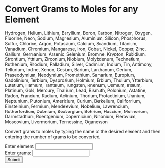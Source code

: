 <html>
    <body>
        <h1>Convert Grams to Moles for any Element</h1>
        <p>Hydrogen, Helium, Lithium, Beryllium, Boron, Carbon, Nitrogen, Oxygen, Fluorine, Neon, Sodium, Magnesium, Aluminium, Silicon, Phosphorus, Sulfur, Chlorine, Argon, Potassium, Calcium, Scandium, Titanium, Vanadium, Chromium, Manganese, Iron, Cobalt, Nickel, Copper, Zinc, Gallium, Germanium, Arsenic, Selenium, Bromine, Krypton, Rubidium, Strontium, Yttrium, Zirconium, Niobium, Molybdenum, Technetium, Ruthenium, Rhodium, Palladium, Silver, Cadmium, Indium, Tin, Antimony, Tellurium, Iodine, Xenon, Cesium, Barium, Lanthanum, Cerium, Praseodymium, Neodymium, Promethium, Samarium, Europium, Gadolinium, Terbium, Dysprosium, Holmium, Erbium, Thulium, Ytterbium, Lutetium, Hafnium, Tantalum, Tungsten, Rhenium, Osmium, Iridium, Platinum, Gold, Mercury, Thallium, Lead, Bismuth, Polonium, Astatine, Radon, Francium, Radium, Actinium, Thorium, Protactinium, Uranium, Neptunium, Plutonium, Americium, Curium, Berkelium, Californium, Einsteinium, Fermium, Mendelevium, Nobelium, Lawrencium, Rutherfordium, Dubnium, Seaborgium, Bohrium, Hassium, Meitnerium, Darmstadtium, Roentgenium, Copernicium, Nihonium, Flerovium, Moscovium, Livermorium, Tennessine, Oganesson</p>
        <p>Convert grams to moles by typing the name of the desired element and then entering the number of grams to be converted.</p>
        <form onsubmit="return calculate_moles();">
            <label for="chemical_element">Enter element:</label>
            <input type="text" id="chemical_element"><br/>
            <label for="grams">Enter grams:</label>
            <input type="text" id="grams"><br/>
            <button>Submit</button>
            </form>
            <script>
                function calculate_moles(chemical_element, grams)
                {
                var chemical_element=document.getElementById("chemical_element").value;
                var grams=document.getElementById("grams").value;
                
                if (chemical_element == "Hydrogen")
                {
                    moles = grams / 1.0079;
                    document.write("Total moles = " + moles + "<br/>");
                    document.write("Reload page to perform another calculation.");
                }
                
                else if (chemical_element == "Helium")
                {
                    moles = grams / 4.0026;
                    document.write("Total moles = " + moles + "<br/>");
                    document.write("Reload page to perform another calculation.");
                }
                
                else if (chemical_element == "Lithium")
                {
                    moles = grams / 6.941;
                    document.write("Total moles = " + moles + "<br/>");
                    document.write("Reload page to perform another calculation.");
                }
                
                else if (chemical_element == "Beryllium")
                {
                    moles = grams / 9.0122;
                    document.write("Total moles = " + moles + "<br/>");
                    document.write("Reload page to perform another calculation.");
                }
                
                else if (chemical_element == "Boron")
                {
                    moles = grams / 10.811;
                    document.write("Total moles = " + moles + "<br/>");
                    document.write("Reload page to perform another calculation.");
                }
                
                else if (chemical_element == "Carbon")
                {
                    moles = grams / 12.0107;
                    document.write("Total moles = " + moles + "<br/>");
                    document.write("Reload page to perform another calculation.");
                }
                
                else if (chemical_element == "Nitrogen")
                {
                    moles = grams / 14.0067;
                    document.write("Total moles = " + moles + "<br/>");
                    document.write("Reload page to perform another calculation.");
                }
                
                else if (chemical_element == "Oxygen")
                {
                    moles = grams / 15.9994;
                    document.write("Total moles = " + moles + "<br/>");
                    document.write("Reload page to perform another calculation.");
                }
                
                else if (chemical_element == "Fluorine")
                {
                    moles = grams / 18.998;
                    document.write("Total moles = " + moles + "<br/>");
                    document.write("Reload page to perform another calculation.");
                }
                
                else if (chemical_element == "Neon")
                {
                    moles = grams / 20.1797;
                    document.write("Total moles = " + moles + "<br/>");
                    document.write("Reload page to perform another calculation.");
                }
                
                else if (chemical_element == "Sodium")
                {
                    moles = grams / 22.9898;
                    document.write("Total moles = " + moles + "<br/>");
                    document.write("Reload page to perform another calculation.");
                }
                
                else if (chemical_element == "Magnesium")
                {
                    moles = grams / 24.305;
                    document.write("Total moles = " + moles + "<br/>");
                    document.write("Reload page to perform another calculation.");
                }
                
                else if (chemical_element == "Aluminum")
                {
                    moles = grams / 26.9815;
                    document.write("Total moles = " + moles + "<br/>");
                    document.write("Reload page to perform another calculation.");
                }
                
                else if (chemical_element == "Silicon")
                {
                    moles = grams / 28.085;
                    document.write("Total moles = " + moles + "<br/>");
                    document.write("Reload page to perform another calculation.");
                }
                
                else if (chemical_element == "Phosphorus")
                {
                    moles = grams / 30.97376;
                    document.write("Total moles = " + moles + "<br/>");
                    document.write("Reload page to perform another calculation.");
                }
                
                else if (chemical_element == "Sulfur")
                {
                    moles = grams / 32.06;
                    document.write("Total moles = " + moles + "<br/>");
                    document.write("Reload page to perform another calculation.");
                }
                
                else if (chemical_element == "Chlorine")
                {
                    moles = grams / 35.45;
                    document.write("Total moles = " + moles + "<br/>");
                    document.write("Reload page to perform another calculation.");
                }
                
                else if (chemical_element == "Argon")
                {
                    moles = grams / 39.95;
                    document.write("Total moles = " + moles + "<br/>");
                    document.write("Reload page to perform another calculation.");
                }
                
                else if (chemical_element == "Potassium")
                {
                    moles = grams / 39.098;
                    document.write("Total moles = " + moles + "<br/>");
                    document.write("Reload page to perform another calculation.");
                }
                
                else if (chemical_element == "Calcium")
                {
                    moles = grams / 40.078;
                    document.write("Total moles = " + moles + "<br/>");
                    document.write("Reload page to perform another calculation.");
                }
                
                else if (chemical_element == "Scandium")
                {
                    moles = grams / 44.9559;
                    document.write("Total moles = " + moles + "<br/>");
                    document.write("Reload page to perform another calculation.");
                }
                
                else if (chemical_element == "Titanium")
                {
                    moles = grams / 47.867;
                    document.write("Total moles = " + moles + "<br/>");
                    document.write("Reload page to perform another calculation.");
                }
                
                else if (chemical_element == "Vanadium")
                {
                    moles = grams / 50.9415;
                    document.write("Total moles = " + moles + "<br/>");
                    document.write("Reload page to perform another calculation.");
                }
                
                else if (chemical_element == "Chromium")
                {
                    moles = grams / 51.9961;
                    document.write("Total moles = " + moles + "<br/>");
                    document.write("Reload page to perform another calculation.");
                }
                
                else if (chemical_element == "Manganese")
                {
                    moles = grams / 54.938;
                    document.write("Total moles = " + moles + "<br/>");
                    document.write("Reload page to perform another calculation.");
                }
                
                else if (chemical_element == "Iron")
                {
                    moles = grams / 55.845;
                    document.write("Total moles = " + moles + "<br/>");
                    document.write("Reload page to perform another calculation.");
                }
                
                else if (chemical_element == "Cobalt")
                {
                    moles = grams / 58.9332;
                    document.write("Total moles = " + moles + "<br/>");
                    document.write("Reload page to perform another calculation.");
                }
                
                else if (chemical_element == "Nickel")
                {
                    moles = grams / 58.6934;
                    document.write("Total moles = " + moles + "<br/>");
                    document.write("Reload page to perform another calculation.");
                }
                
                else if (chemical_element == "Copper")
                {
                    moles = grams / 63.546;
                    document.write("Total moles = " + moles + "<br/>");
                    document.write("Reload page to perform another calculation.");
                }
                
                else if (chemical_element == "Zinc")
                {
                    moles = grams / 65.38;
                    document.write("Total moles = " + moles + "<br/>");
                    document.write("Reload page to perform another calculation.");
                }
                
                else if (chemical_element == "Gallium")
                {
                    moles = grams / 69.723;
                    document.write("Total moles = " + moles + "<br/>");
                    document.write("Reload page to perform another calculation.");
                }
                
                else if (chemical_element == "Germanium")
                {
                    moles = grams / 72.630;
                    document.write("Total moles = " + moles + "<br/>");
                    document.write("Reload page to perform another calculation.");
                }
                
                else if (chemical_element == "Arsenic")
                {
                    moles = grams / 74.9216;
                    document.write("Total moles = " + moles + "<br/>");
                    document.write("Reload page to perform another calculation.");
                }
                
                else if (chemical_element == "Selenium")
                {
                    moles = grams / 78.971;
                    document.write("Total moles = " + moles + "<br/>");
                    document.write("Reload page to perform another calculation.");
                }
                
                else if (chemical_element == "Bromine")
                {
                    moles = grams / 79.904;
                    document.write("Total moles = " + moles + "<br/>");
                    document.write("Reload page to perform another calculation.");
                }
                
                else if (chemical_element == "Krypton")
                {
                    moles = grams / 83.798;
                    document.write("Total moles = " + moles + "<br/>");
                    document.write("Reload page to perform another calculation.");
                }
                
                else if (chemical_element == "Rubidium")
                {
                    moles = grams / 85.4678;
                    document.write("Total moles = " + moles + "<br/>");
                    document.write("Reload page to perform another calculation.");
                }
                
                else if (chemical_element == "Strontium")
                {
                    moles = grams / 87.62;
                    document.write("Total moles = " + moles + "<br/>");
                    document.write("Reload page to perform another calculation.");
                }
                
                else if (chemical_element == "Yttrium")
                {
                    moles = grams / 88.90584;
                    document.write("Total moles = " + moles + "<br/>");
                    document.write("Reload page to perform another calculation.");
                }
                
                else if (chemical_element == "Zirconium")
                {
                    moles = grams / 91.224;
                    document.write("Total moles = " + moles + "<br/>");
                    document.write("Reload page to perform another calculation.");
                }
                
                else if (chemical_element == "Niobium")
                {
                    moles = grams / 92.90637;
                    document.write("Total moles = " + moles + "<br/>");
                    document.write("Reload page to perform another calculation.");
                }
                
                else if (chemical_element == "Molybdenum")
                {
                    moles = grams / 95.95;
                    document.write("Total moles = " + moles + "<br/>");
                    document.write("Reload page to perform another calculation.");
                }
                
                else if (chemical_element == "Technetium")
                {
                    moles = grams / 98;
                    document.write("Total moles = " + moles + "<br/>");
                    document.write("Reload page to perform another calculation.");
                }
                
                else if (chemical_element == "Ruthenium")
                {
                    moles = grams / 101.07;
                    document.write("Total moles = " + moles + "<br/>");
                    document.write("Reload page to perform another calculation.");
                }
                
                else if (chemical_element == "Rhodium")
                {
                    moles = grams / 102.90459;
                    document.write("Total moles = " + moles + "<br/>");
                    document.write("Reload page to perform another calculation.");
                }
                
                else if (chemical_element == "Palladium")
                {
                    moles = grams / 106.42;
                    document.write("Total moles = " + moles + "<br/>");
                    document.write("Reload page to perform another calculation.");
                }
                
                else if (chemical_element == "Silver")
                {
                    moles = grams / 107.8682;
                    document.write("Total moles = " + moles + "<br/>");
                    document.write("Reload page to perform another calculation.");
                }
                
                else if (chemical_element == "Cadmium")
                {
                    moles = grams / 112.414;
                    document.write("Total moles = " + moles + "<br/>");
                    document.write("Reload page to perform another calculation.");
                }
                
                else if (chemical_element == "Indium")
                {
                    moles = grams / 114.818;
                    document.write("Total moles = " + moles + "<br/>");
                    document.write("Reload page to perform another calculation.");
                }
                
                else if (chemical_element == "Tin")
                {
                    moles = grams / 118.710;
                    document.write("Total moles = " + moles + "<br/>");
                    document.write("Reload page to perform another calculation.");
                }
                
                else if (chemical_element == "Antimony")
                {
                    moles = grams / 121.760;
                    document.write("Total moles = " + moles + "<br/>");
                    document.write("Reload page to perform another calculation.");
                }
                
                else if (chemical_element == "Tellurium")
                {
                    moles = grams / 127.60;
                    document.write("Total moles = " + moles + "<br/>");
                    document.write("Reload page to perform another calculation.");
                }
                
                else if (chemical_element == "Iodine")
                {
                    moles = grams / 126.90447;
                    document.write("Total moles = " + moles + "<br/>");
                    document.write("Reload page to perform another calculation.");
                }
                
                else if (chemical_element == "Xenon")
                {
                    moles = grams / 131.293;
                    document.write("Total moles = " + moles + "<br/>");
                    document.write("Reload page to perform another calculation.");
                }
                
                else if (chemical_element == "Cesium")
                {
                    moles = grams / 132.90545;
                    document.write("Total moles = " + moles + "<br/>");
                    document.write("Reload page to perform another calculation.");
                }
                
                else if (chemical_element == "Barium")
                {
                    moles = grams / 137.327;
                    document.write("Total moles = " + moles + "<br/>");
                    document.write("Reload page to perform another calculation.");
                }
                
                else if (chemical_element == "Lanthanum")
                {
                    moles = grams / 138.90547;
                    document.write("Total moles = " + moles + "<br/>");
                    document.write("Reload page to perform another calculation.");
                }
                
                else if (chemical_element == "Cerium")
                {
                    moles = grams / 140.116;
                    document.write("Total moles = " + moles + "<br/>");
                    document.write("Reload page to perform another calculation.");
                }
                
                else if (chemical_element == "Praseodymium")
                {
                    moles = grams / 140.90766;
                    document.write("Total moles = " + moles + "<br/>");
                    document.write("Reload page to perform another calculation.");
                }
                
                else if (chemical_element == "Neodymium")
                {
                    moles = grams / 144.242;
                    document.write("Total moles = " + moles + "<br/>");
                    document.write("Reload page to perform another calculation.");
                }
                
                else if (chemical_element == "Promethium")
                {
                    moles = grams / 145;
                    document.write("Total moles = " + moles + "<br/>");
                    document.write("Reload page to perform another calculation.");
                }
                
                else if (chemical_element == "Samarium")
                {
                    moles = grams / 150.36;
                    document.write("Total moles = " + moles + "<br/>");
                    document.write("Reload page to perform another calculation.");
                }
                
                else if (chemical_element == "Europium")
                {
                    moles = grams / 151.964;
                    document.write("Total moles = " + moles + "<br/>");
                    document.write("Reload page to perform another calculation.");
                }
                
                else if (chemical_element == "Gadolinium")
                {
                    moles = grams / 157.25;
                    document.write("Total moles = " + moles + "<br/>");
                    document.write("Reload page to perform another calculation.");
                }
                
                else if (chemical_element == "Terbium")
                {
                    moles = grams / 158.925354;
                    document.write("Total moles = " + moles + "<br/>");
                    document.write("Reload page to perform another calculation.");
                }
                
                else if (chemical_element == "Dysprosium")
                {
                    moles = grams / 162.500;
                    document.write("Total moles = " + moles + "<br/>");
                    document.write("Reload page to perform another calculation.");
                }
                
                else if (chemical_element == "Holmium")
                {
                    moles = grams / 164.930328;
                    document.write("Total moles = " + moles + "<br/>");
                    document.write("Reload page to perform another calculation.");
                }
                
                else if (chemical_element == "Erbium")
                {
                    moles = grams / 167.259;
                    document.write("Total moles = " + moles + "<br/>");
                    document.write("Reload page to perform another calculation.");
                }
                
                else if (chemical_element == "Thulium")
                {
                    moles = grams / 168.934218;
                    document.write("Total moles = " + moles + "<br/>");
                    document.write("Reload page to perform another calculation.");
                }
                
                else if (chemical_element == "Ytterbium")
                {
                    moles = grams / 173.045;
                    document.write("Total moles = " + moles + "<br/>");
                    document.write("Reload page to perform another calculation.");
                }
                
                else if (chemical_element == "Lutetium")
                {
                    moles = grams / 174.9668;
                    document.write("Total moles = " + moles + "<br/>");
                    document.write("Reload page to perform another calculation.");
                }
                
                else if (chemical_element == "Hafnium")
                {
                    moles = grams / 178.49;
                    document.write("Total moles = " + moles + "<br/>");
                    document.write("Reload page to perform another calculation.");
                }
                
                else if (chemical_element == "Tantalum")
                {
                    moles = grams / 180.94788;
                    document.write("Total moles = " + moles + "<br/>");
                    document.write("Reload page to perform another calculation.");
                }
                
                else if (chemical_element == "Tungsten")
                {
                    moles = grams / 183.84;
                    document.write("Total moles = " + moles + "<br/>");
                    document.write("Reload page to perform another calculation.");
                }
                
                else if (chemical_element == "Rhenium")
                {
                    moles = grams / 186.207;
                    document.write("Total moles = " + moles + "<br/>");
                    document.write("Reload page to perform another calculation.");
                }
                
                else if (chemical_element == "Osmium")
                {
                    moles = grams / 190.23;
                    document.write("Total moles = " + moles + "<br/>");
                    document.write("Reload page to perform another calculation.");
                }
                
                else if (chemical_element == "Iridium")
                {
                    moles = grams / 192.217;
                    document.write("Total moles = " + moles + "<br/>");
                    document.write("Reload page to perform another calculation.");
                }
                
                else if (chemical_element == "Platinum")
                {
                    moles = grams / 195.084;
                    document.write("Total moles = " + moles + "<br/>");
                    document.write("Reload page to perform another calculation.");
                }
                
                else if (chemical_element == "Gold")
                {
                    moles = grams / 196.966570;
                    document.write("Total moles = " + moles + "<br/>");
                    document.write("Reload page to perform another calculation.");
                }
                
                else if (chemical_element == "Mercury")
                {
                    moles = grams / 200.592;
                    document.write("Total moles = " + moles + "<br/>");
                    document.write("Reload page to perform another calculation.");
                }
                
                else if (chemical_element == "Thallium")
                {
                    moles = grams / 204.38;
                    document.write("Total moles = " + moles + "<br/>");
                    document.write("Reload page to perform another calculation.");
                }
                
                else if (chemical_element == "Lead")
                {
                    moles = grams / 207.2;
                    document.write("Total moles = " + moles + "<br/>");
                    document.write("Reload page to perform another calculation.");
                }
                
                else if (chemical_element == "Bismuth")
                {
                    moles = grams / 208.98040;
                    document.write("Total moles = " + moles + "<br/>");
                    document.write("Reload page to perform another calculation.");
                }
                
                else if (chemical_element == "Polonium")
                {
                    moles = grams / 209;
                    document.write("Total moles = " + moles + "<br/>");
                    document.write("Reload page to perform another calculation.");
                }
                
                else if (chemical_element == "Astatine")
                {
                    moles = grams / 210;
                    document.write("Total moles = " + moles + "<br/>");
                    document.write("Reload page to perform another calculation.");
                }
                
                else if (chemical_element == "Radon")
                {
                    moles = grams / 222;
                    document.write("Total moles = " + moles + "<br/>");
                    document.write("Reload page to perform another calculation.");
                }
                
                else if (chemical_element == "Francium")
                {
                    moles = grams / 223;
                    document.write("Total moles = " + moles + "<br/>");
                    document.write("Reload page to perform another calculation.");
                }
                
                else if (chemical_element == "Radium")
                {
                    moles = grams / 226;
                    document.write("Total moles = " + moles + "<br/>");
                    document.write("Reload page to perform another calculation.");
                }
                
                else if (chemical_element == "Actinium")
                {
                    moles = grams / 227;
                    document.write("Total moles = " + moles + "<br/>");
                    document.write("Reload page to perform another calculation.");
                }
                
                else if (chemical_element == "Thorium")
                {
                    moles = grams / 232.0377;
                    document.write("Total moles = " + moles + "<br/>");
                    document.write("Reload page to perform another calculation.");
                }
                
                else if (chemical_element == "Protactinium")
                {
                    moles = grams / 231.03588;
                    document.write("Total moles = " + moles + "<br/>");
                    document.write("Reload page to perform another calculation.");
                }
                
                else if (chemical_element == "Uranium")
                {
                    moles = grams / 238.02891;
                    document.write("Total moles = " + moles + "<br/>");
                    document.write("Reload page to perform another calculation.");
                }
                
                else if (chemical_element == "Neptunium")
                {
                    moles = grams / 237;
                    document.write("Total moles = " + moles + "<br/>");
                    document.write("Reload page to perform another calculation.");
                }
                
                else if (chemical_element == "Plutonium")
                {
                    moles = grams / 244;
                    document.write("Total moles = " + moles + "<br/>");
                    document.write("Reload page to perform another calculation.");
                }
                
                else if (chemical_element == "Americium")
                {
                    moles = grams / 243;
                    document.write("Total moles = " + moles + "<br/>");
                    document.write("Reload page to perform another calculation.");
                }
                
                else if (chemical_element == "Curium")
                {
                    moles = grams / 247;
                    document.write("Total moles = " + moles + "<br/>");
                    document.write("Reload page to perform another calculation.");
                }
                
                else if (chemical_element == "Berkelium")
                {
                    moles = grams / 247;
                    document.write("Total moles = " + moles + "<br/>");
                    document.write("Reload page to perform another calculation.");
                }
                
                else if (chemical_element == "Californium")
                {
                    moles = grams / 251;
                    document.write("Total moles = " + moles + "<br/>");
                    document.write("Reload page to perform another calculation.");
                }
                
                else if (chemical_element == "Einsteinium")
                {
                    moles = grams / 252;
                    document.write("Total moles = " + moles + "<br/>");
                    document.write("Reload page to perform another calculation.");
                }
                
                else if (chemical_element == "Fermium")
                {
                    moles = grams / 257;
                    document.write("Total moles = " + moles + "<br/>");
                    document.write("Reload page to perform another calculation.");
                }
                
                else if (chemical_element == "Mendelevium")
                {
                    moles = grams / 258;
                    document.write("Total moles = " + moles + "<br/>");
                    document.write("Reload page to perform another calculation.");
                }
                
                else if (chemical_element == "Nobelium")
                {
                    moles = grams / 259;
                    document.write("Total moles = " + moles + "<br/>");
                    document.write("Reload page to perform another calculation.");
                }
                
                else if (chemical_element == "Lawrencium")
                {
                    moles = grams / 266;
                    document.write("Total moles = " + moles + "<br/>");
                    document.write("Reload page to perform another calculation.");
                }
                
                else if (chemical_element == "Rutherfordium")
                {
                    moles = grams / 267;
                    document.write("Total moles = " + moles + "<br/>");
                    document.write("Reload page to perform another calculation.");
                }
                
                else if (chemical_element == "Dubnium")
                {
                    moles = grams / 269;
                    document.write("Total moles = " + moles + "<br/>");
                    document.write("Reload page to perform another calculation.");
                }
                
                else if (chemical_element == "Seaborgium")
                {
                    moles = grams / 269;
                    document.write("Total moles = " + moles + "<br/>");
                    document.write("Reload page to perform another calculation.");
                }
                
                else if (chemical_element == "Bohrium")
                {
                    moles = grams / 270;
                    document.write("Total moles = " + moles + "<br/>");
                    document.write("Reload page to perform another calculation.");
                }
                
                else if (chemical_element == "Hassium")
                {
                    moles = grams / 270;
                    document.write("Total moles = " + moles + "<br/>");
                    document.write("Reload page to perform another calculation.");
                }
                else if (chemical_element == "Meitnerium")
                {
                    moles = grams / 278;
                    document.write("Total moles = " + moles + "<br/>");
                    document.write("Reload page to perform another calculation.");
                }
                else if (chemical_element == "Darmstadtium")
                {
                    moles = grams / 281;
                    document.write("Total moles = " + moles + "<br/>");
                    document.write("Reload page to perform another calculation.");
                }
                else if (chemical_element == "Roentgenium")
                {
                    moles = grams / 282;
                    document.write("Total moles = " + moles + "<br/>");
                    document.write("Reload page to perform another calculation.");
                }
                else if (chemical_element == "Copernicium")
                {
                    moles = grams / 285;
                    document.write("Total moles = " + moles + "<br/>");
                    document.write("Reload page to perform another calculation.");
                }
                else if (chemical_element == "Nihonium")
                {
                    moles = grams / 286;
                    document.write("Total moles = " + moles + "<br/>");
                    document.write("Reload page to perform another calculation.");
                }
                else if (chemical_element == "Flerovium")
                {
                    moles = grams / 289;
                    document.write("Total moles = " + moles + "<br/>");
                    document.write("Reload page to perform another calculation.");
                }
                else if (chemical_element == "Moscovium")
                {
                    moles = grams / 290;
                    document.write("Total moles = " + moles + "<br/>");
                    document.write("Reload page to perform another calculation.");
                }
                else if (chemical_element == "Livermorium")
                {
                    moles = grams / 293;
                    document.write("Total moles = " + moles + "<br/>");
                    document.write("Reload page to perform another calculation.");
                }
                else if (chemical_element == "Tennessine")
                {
                    moles = grams / 294;
                    document.write("Total moles = " + moles + "<br/>");
                    document.write("Reload page to perform another calculation.");
                }
                else if (chemical_element == "Oganesson")
                {
                    moles = grams / 294;
                    document.write("Total moles = " + moles + "<br/>");
                    document.write("Reload page to perform another calculation.");
                }
                
                else
                {
                    document.write("Missing or incorrect values. Reload page and input three out of the four values to perform calculation.");
                }
            }
            </script>
    </body>
</html>
